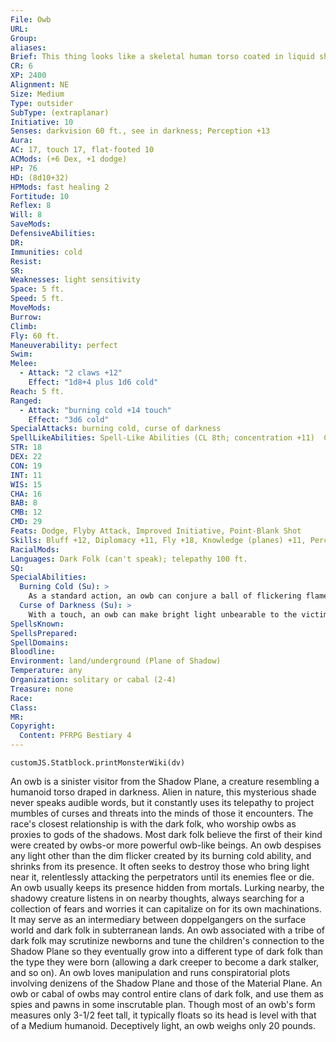 ```yaml
---
File: Owb
URL: 
Group: 
aliases: 
Brief: This thing looks like a skeletal human torso coated in liquid shadow, obscuring its bones but clearly revealing its shape.
CR: 6
XP: 2400
Alignment: NE
Size: Medium
Type: outsider
SubType: (extraplanar)
Initiative: 10
Senses: darkvision 60 ft., see in darkness; Perception +13
Aura: 
AC: 17, touch 17, flat-footed 10
ACMods: (+6 Dex, +1 dodge)
HP: 76
HD: (8d10+32)
HPMods: fast healing 2
Fortitude: 10
Reflex: 8
Will: 8
SaveMods: 
DefensiveAbilities: 
DR: 
Immunities: cold
Resist: 
SR: 
Weaknesses: light sensitivity
Space: 5 ft.
Speed: 5 ft.
MoveMods: 
Burrow: 
Climb: 
Fly: 60 ft.
Maneuverability: perfect
Swim: 
Melee: 
  - Attack: "2 claws +12"
    Effect: "1d8+4 plus 1d6 cold"
Reach: 5 ft.
Ranged: 
  - Attack: "burning cold +14 touch"
    Effect: "3d6 cold"
SpecialAttacks: burning cold, curse of darkness
SpellLikeAbilities: Spell-Like Abilities (CL 8th; concentration +11)  Constant-blur  At Will-deeper darkness, detect thoughts, dust of twillightAPG (DC 15)  5/day-shadow stepUM  1/day-plane shift (self only, to or from the Shadow Plane only)
STR: 18
DEX: 22
CON: 19
INT: 11
WIS: 15
CHA: 16
BAB: 8
CMB: 12
CMD: 29
Feats: Dodge, Flyby Attack, Improved Initiative, Point-Blank Shot
Skills: Bluff +12, Diplomacy +11, Fly +18, Knowledge (planes) +11, Perception +13, Sense Motive +13, Spellcraft +7, Stealth +17
RacialMods: 
Languages: Dark Folk (can't speak); telepathy 100 ft.
SQ: 
SpecialAbilities:
  Burning Cold (Su): >
    As a standard action, an owb can conjure a ball of flickering flames and hurl it at an opponent. The flames can be thrown as a ranged touch attack at a range of 120 feet with no range increment, and deal 3d6 points of cold damage.
  Curse of Darkness (Su): >
    With a touch, an owb can make bright light unbearable to the victim. Any creature touched must succeed at a DC 17 Fortitude save or gain the light blindness weakness. This ability also robs the victim of its coloration, leaving the creature and its equipment in washed-out shades of gray. This effect can be removed with break enchantment or remove curse, unless the target has the dark folk subtype, in which case the effect can only be removed by wish or similar magic. The save DC is Charisma-based.
SpellsKnown: 
SpellsPrepared: 
SpellDomains: 
Bloodline: 
Environment: land/underground (Plane of Shadow)
Temperature: any
Organization: solitary or cabal (2-4)
Treasure: none
Race: 
Class: 
MR: 
Copyright:
  Content: PFRPG Bestiary 4
---
```

```dataviewjs
customJS.Statblock.printMonsterWiki(dv)
```
An owb is a sinister visitor from the Shadow Plane, a creature resembling a humanoid torso draped in darkness. Alien in nature, this mysterious shade never speaks audible words, but it constantly uses its telepathy to project mumbles of curses and threats into the minds of those it encounters. The race's closest relationship is with the dark folk, who worship owbs as proxies to gods of the shadows. Most dark folk believe the first of their kind were created by owbs-or more powerful owb-like beings. An owb despises any light other than the dim flicker created by its burning cold ability, and shrinks from its presence. It often seeks to destroy those who bring light near it, relentlessly attacking the perpetrators until its enemies flee or die. An owb usually keeps its presence hidden from mortals. Lurking nearby, the shadowy creature listens in on nearby thoughts, always searching for a collection of fears and worries it can capitalize on for its own machinations. It may serve as an intermediary between doppelgangers on the surface world and dark folk in subterranean lands. An owb associated with a tribe of dark folk may scrutinize newborns and tune the children's connection to the Shadow Plane so they eventually grow into a different type of dark folk than the type they were born (allowing a dark creeper to become a dark stalker, and so on). An owb loves manipulation and runs conspiratorial plots involving denizens of the Shadow Plane and those of the Material Plane. An owb or cabal of owbs may control entire clans of dark folk, and use them as spies and pawns in some inscrutable plan. Though most of an owb's form measures only 3-1/2 feet tall, it typically floats so its head is level with that of a Medium humanoid. Deceptively light, an owb weighs only 20 pounds.
